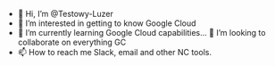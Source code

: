 - 👋 Hi, I’m @Testowy-Luzer
- 👀 I’m interested in getting to know Google Cloud
- 🌱 I’m currently learning Google Cloud capabilities...
 💞️ I’m looking to collaborate on everything GC
- 📫 How to reach me Slack, email and other NC tools.

<!---
Testowy-Luzer/Testowy-Luzer is a ✨ special ✨ repository because its `README.md` (this file) appears on your GitHub profile.
You can click the Preview link to take a look at your changes.
--->
